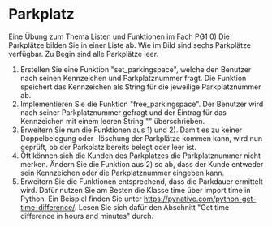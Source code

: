 # Parkplatz
Eine Übung zum Thema Listen und Funktionen im Fach PG1
0) Die Parkplätze bilden Sie in einer Liste ab.
   Wie im Bild sind sechs Parkplätze verfügbar. Zu Begin sind alle Parkplätze leer.
1) Erstellen Sie eine Funktion "set_parkingspace", welche den Benutzer nach seinen Kennzeichen und Parkplatznummer fragt. 
   Die Funktion speichert das Kennzeichen als String für die jeweilige Parkplatznummer ab.
2) Implementieren Sie die Funktion "free_parkingspace".
   Der Benutzer wird nach seiner Parkplatznummer gefragt und der Eintrag für das Kennzeichen mit einem leeren String "" überschrieben.
3) Erweitern Sie nun die Funktionen aus 1) und 2).
   Damit es zu keiner Doppelbelegung oder -löschung der Parkplätze kommen kann, wird nun geprüft, ob der Parkplatz bereits belegt oder leer ist.
4) Oft können sich die Kunden des Parkplatzes die Parkplatznummer nicht merken. Ändern Sie die Funktion aus 2) so ab, dass der Kunde entweder sein Kennzeichen oder die Parkplatznummer eingeben kann.
5) Erweitern Sie die Funktionen entsprechend, dass die Parkdauer ermittelt wird. Dafür nutzen Sie am Besten die Klasse time über import time in Python.
   Ein Beispiel finden Sie unter https://pynative.com/python-get-time-difference/. Lesen Sie sich dafür den Abschnitt "Get time difference in hours and minutes" durch.
